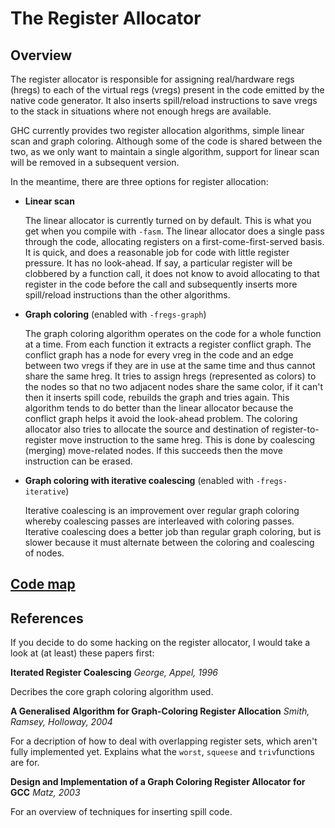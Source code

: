 # The Register Allocator

## Overview


The register allocator is responsible for assigning real/hardware regs (hregs) to each of the virtual regs (vregs) present in the code emitted by the native code generator. It also inserts spill/reload instructions to save vregs to the stack in situations where not enough hregs are available. 


GHC currently provides two register allocation algorithms, simple linear scan and graph coloring. Although some of the code is shared between the two, as we only want to maintain a single algorithm, support for linear scan will be removed in a subsequent version.


In the meantime, there are three options for register allocation:

- **Linear scan**

  The linear allocator is currently turned on by default. This is what you get when you compile with `-fasm`. The linear allocator does a single pass through the code, allocating registers on a first-come-first-served basis. It is quick, and does a reasonable job for code with little register pressure. It has no look-ahead. If say, a particular register will be clobbered by a function call, it does not know to avoid allocating to that register in the code before the call and subsequently inserts more spill/reload instructions than the other algorithms.

- **Graph coloring** (enabled with `-fregs-graph`)

  The graph coloring algorithm operates on the code for a whole function at a time. From each function it extracts a register conflict graph. The conflict graph has a node for every vreg in the code and an edge between two vregs if they are in use at the same time and thus cannot share the same hreg. It tries to assign hregs (represented as colors) to the nodes so that no two adjacent nodes share the same color, if it can't then it inserts spill code, rebuilds the graph and tries again. This algorithm tends to do better than the linear allocator because the conflict graph helps it avoid the look-ahead problem. The coloring allocator also tries to allocate the source and destination of register-to-register move instruction to the same hreg. This is done by coalescing (merging) move-related nodes. If this succeeds then the move instruction can be erased.

- **Graph coloring with iterative coalescing** (enabled with `-fregs-iterative`)

  Iterative coalescing is an improvement over regular graph coloring whereby coalescing passes are interleaved with coloring passes. Iterative coalescing does a better job than regular graph coloring, but is slower because it must alternate between the coloring and coalescing of nodes.

## [Code map](commentary/compiler/backends/ncg/register-allocator/code)

## References


If you decide to do some hacking on the register allocator, I would take a look at (at least) these papers first:

**Iterated Register Coalescing**
*George, Appel, 1996*

Decribes the core graph coloring algorithm used.

**A Generalised Algorithm for Graph-Coloring Register Allocation**
*Smith, Ramsey, Holloway, 2004*

For a decription of how to deal with overlapping register sets, which aren't fully implemented yet. Explains what the `worst`, `squeese` and `triv`functions are for.

**Design and Implementation of a Graph Coloring Register Allocator for GCC**
*Matz, 2003*

For an overview of techniques for inserting spill code.
